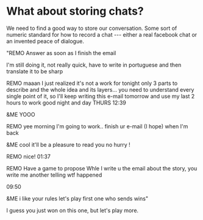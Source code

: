 # What about storing chats?

We need to find a good way to store our conversation.
Some sort of numeric standard for how to record a chat --- either a real facebook chat or an invented peace of dialogue.

"REMO
Answer as soon as I finish the email

I'm still doing it,  not really quick, have to write in portuguese and then translate it to be sharp


REMO
maaan
I just realized it's not a work for tonight only 3 parts to describe and the whole idea and its layers... you need to understand every single point of it, so I'll keep writing this e-mail tomorrow and use my last 2 hours to work
good night and day
THURS 12:39

&ME
YOOO

REMO
yee
morning
I'm going to work.. finish ur e-mail (I hope) when I'm back

&ME
cool
it'll be a pleasure to read you
no hurry !

REMO
nice!
01:37


REMO
Have a game to propose
Whle I write u the email about the story, you write me another telling wtf happened

09:50

&ME
i like your rules
let's play
first one who sends wins"

I guess you just won on this one, but let's play more.
